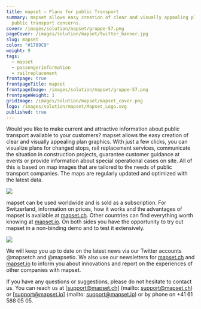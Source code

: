 ```yaml
---
title: mapset – Plans for public Transport
summary: mapset allows easy creation of clear and visually appealing plans for
  public transport concerns.
cover: /images/solution/mapset/gruppe-57.png
pageCover: /images/solution/mapset/twitter_banner.jpg
slug: mapset
color: "#1789C9"
weight: 9
tags:
  - mapset
  - passengerinformation
  - railreplacement
frontpage: true
frontpageTitle: mapset
frontpageImage: /images/solution/mapset/gruppe-57.png
frontpageWeight: 1
gridImage: /images/solution/mapset/mapset_cover.png
logo: /images/solution/mapset/Mapset_Logo.svg
published: true
---
```

Would you like to make current and attractive information about public transport available to your customers? mapset allows the easy creation of clear and visually appealing plan graphics. With just a few clicks, you can visualize plans for changed stops, rail replacement services, communicate the situation in construction projects, guarantee customer guidance at events or provide information about special operational cases on site. All of this is based on map images that are tailored to the needs of public transport companies. The maps are regularly updated and optimized with the latest data.

![](/images/solution/mapset/ersatzplan.png)

mapset can be used worldwide and is sold as a subscription. For Switzerland, information on prices, how it works and the advantages of mapset is available at [mapset.ch](http://mapset.ch/). Other countries can find everything worth knowing at [mapset.io](http://mapset.io/). On both sides you have the opportunity to try out mapset in a non-binding demo and to test it extensively.

![](/images/solution/mapset/liestal_plan_editor.png)

We will keep you up to date on the latest news via our Twitter accounts @mapsetch and @mapsetio. We also use our newsletters for [mapset.ch](http://mapset.ch/) and [mapset.io](http://mapset.io/) to inform you about innovations and report on the experiences of other companies with mapset.

If you have any questions or suggestions, please do not hesitate to contact us. You can reach us at \[support@mapset.ch] (mailto: support@mapset.ch) or \[support@mapset.io] (mailto: support@mapset.io) or by phone on +41 61 588 05 05.